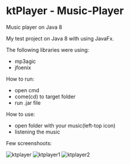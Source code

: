 # ktPlayer - Music-Player
Music player on Java 8

My test project on Java 8 with using JavaFx.

The following libraries were using:
  - mp3agic
  - jfoenix

How to run:
  - open cmd
  - come(cd) to target folder
  - run .jar file
  
How to use:
  - open folder with your music(left-top icon)
  - listening the music

Few screenshoots:

  ![ktplayer](https://user-images.githubusercontent.com/5816241/37386932-903f491a-276b-11e8-88a7-d7d89da89f05.PNG)
  ![ktplayer1](https://user-images.githubusercontent.com/5816241/37523182-30af015c-2937-11e8-9fe8-f24977779570.PNG)
  ![ktplayer2](https://user-images.githubusercontent.com/5816241/37523200-3cfab0c8-2937-11e8-8ea2-1a3fc40db94a.PNG)
 
